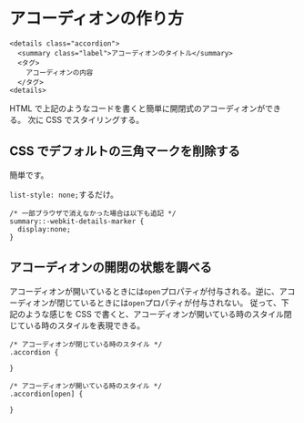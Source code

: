 # アコーディオンの作り方

```
<details class="accordion">
  <summary class="label">アコーディオンのタイトル</summary>
  <タグ>
    アコーディオンの内容
  </タグ>
<details>
```

HTML で上記のようなコードを書くと簡単に開閉式のアコーディオンができる。
次に CSS でスタイリングする。

## CSS でデフォルトの三角マークを削除する

簡単です。

`list-style: none;`するだけ。
```
/* 一部ブラウザで消えなかった場合は以下も追記 */
summary::-webkit-details-marker {
  display:none;
}
```

## アコーディオンの開閉の状態を調べる

アコーディオンが開いているときには`open`プロパティが付与される。逆に、アコーディオンが閉じているときには`open`プロパティが付与されない。
従って、下記のような感じを CSS で書くと、アコーディオンが開いている時のスタイル閉じている時のスタイルを表現できる。

```
/* アコーディオンが閉じている時のスタイル */
.accordion {

}

/* アコーディオンが開いている時のスタイル */
.accordion[open] {

}
```
